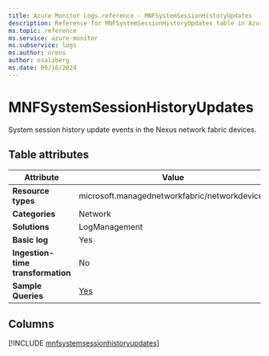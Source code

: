 ```yaml
---
title: Azure Monitor Logs reference - MNFSystemSessionHistoryUpdates
description: Reference for MNFSystemSessionHistoryUpdates table in Azure Monitor Logs.
ms.topic: reference
ms.service: azure-monitor
ms.subservice: logs
ms.author: orens
author: osalzberg
ms.date: 09/16/2024
---
```


# MNFSystemSessionHistoryUpdates

System session history update events in the Nexus network fabric devices.


## Table attributes

|Attribute|Value|
|---|---|
|**Resource types**|microsoft.managednetworkfabric/networkdevices|
|**Categories**|Network|
|**Solutions**| LogManagement|
|**Basic log**|Yes|
|**Ingestion-time transformation**|No|
|**Sample Queries**|[Yes](/azure/azure-monitor/reference/queries/mnfsystemsessionhistoryupdates)|



## Columns
  
[!INCLUDE [mnfsystemsessionhistoryupdates](~/reusable-content/ce-skilling/azure/includes/azure-monitor/reference/tables/mnfsystemsessionhistoryupdates-include.md)]
